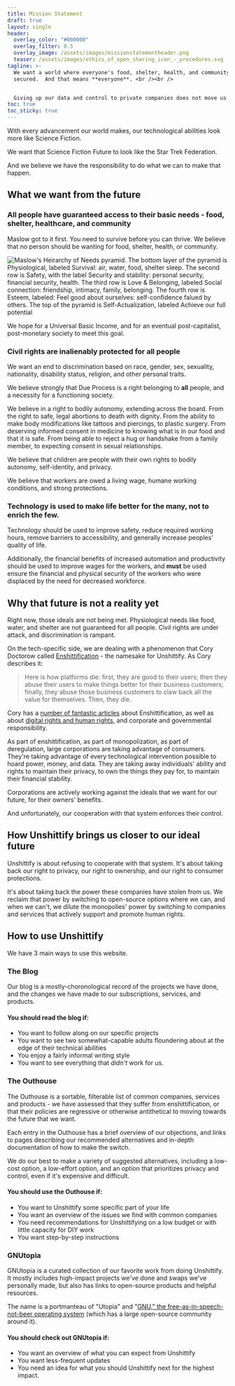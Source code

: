 ```yaml
---
title: Mission Statement
draft: true
layout: single
header:
  overlay_color: "#000000"
  overlay_filter: 0.5
  overlay_image: /assets/images/missionstatementheader.png
  teaser: /assets/images/ethics_of_open_sharing_icon_-_procedures.svg
tagline: >-
  We want a world where everyone's food, shelter, health, and community are
  secured.  And that means **everyone**. <br /><br />


  Giving up our data and control to private companies does not move us towards that world - in fact, it directly prevents us from getting to that world.
toc: true
toc_sticky: true
---
```

With every advancement our world makes, our technological abilities look more like Science Fiction.

We want that Science Fiction Future to look like the Star Trek Federation.

And we believe we have the responsibility to do what we can to make that happen.

## What we want from the future

### All people have guaranteed access to their basic needs - food, shelter, healthcare, and community

Maslow got to it first.  You need to survive before you can thrive.  We believe that no person should be wanting for food, shelter, health, or community.

![Maslow's Heirarchy of Needs pyramid.  The bottom layer of the pyramid is Physiological, labeled Survival: air, water, food, shelter sleep.  The second row is Safety, with the label Security and stability: personal security, financial security, health.  The third row is Love & Belonging, labeled Social connection: friendship, intimacy, family, belonging. The fourth row is Esteem, labeled: Feel good about ourselves: self-confidence falued by others.  The top of the pyramid is Self-Actualization, labeled Achieve our full potential](/assets/images/maslow_hierarchy_of_needs_pyramid_graphic.png)

We hope for a Universal Basic Income, and for an eventual post-capitalist, post-monetary society to meet this goal.

### Civil rights are inalienably protected for all people

We want an end to discrimination based on race, gender, sex, sexuality, nationality, disability status, religion, and other personal traits.

We believe strongly that Due Process is a right belonging to **all** people, and a necessity for a functioning society.

We believe in a right to bodily autonomy, extending across the board. From the right to safe, legal abortions to death with dignity. From the ability to make body modifications like tattoos and piercings, to plastic surgery. From deserving informed consent in medicine to knowing what is in our food and that it is safe.  From being able to reject a hug or handshake from a family member, to expecting consent in sexual relationships.

We believe that children are people with their own rights to bodily autonomy, self-identity, and privacy.

We believe that workers are owed a living wage, humane working conditions, and strong protections.

### Technology is used to make life better for the many, not to enrich the few.

Technology should be used to improve safety, reduce required working hours, remove barriers to accessibility, and generally increase peoples' quality of life.

Additionally, the financial benefits of increased automation and productivity should be used to improve wages for the workers, and **must** be used ensure the financial and physical security of the workers who were displaced by the need for decreased workforce.

## Why that future is not a reality yet

Right now, those ideals are not being met. Physiological needs like food, water, and shelter are not guaranteed for all people. Civil rights are under attack, and discrimination is rampant.

On the tech-specific side, we are dealing with a phenomenon that Cory Doctorow called [Enshittification](<>) - the namesake for Unshittify.  As Cory describes it:

> Here is how platforms die: first, they are good to their users; then 
> they abuse their users to make things better for their business 
> customers; finally, they abuse those business customers to claw back all the value for themselves. Then, they die.

Cory has a [number of fantastic articles](/comrades/cory-doctorow/) about Enshittification, as well as about [digital rights and human rights](https://www.eff.org/deeplinks/2021/08/utilities-governed-empires), and corporate and governmental responsibility.

As part of enshittification, as part of monopolization, as part of deregulation, large corporations are taking advantage of consumers. They're taking advantage of every technological intervention possible to hoard power, money, and data. They are taking away individuals' ability and rights to maintain their privacy, to own the things they pay for, to maintain their financial stability.

Corporations are actively working against the ideals that we want for our future, for their owners' benefits.

And unfortunately, our cooperation with that system enforces their control.

## How Unshittify brings us closer to our ideal future

Unshittify is about refusing to cooperate with that system.  It's about taking back our right to privacy, our right to ownership, and our right to consumer protections.

It's about taking back the power these companies have stolen from us.  We reclaim that power by switching to open-source options where we can, and when we can't, we dilute the monopolies' power by switching to companies and services that actively support and promote human rights.

## How to use Unshittify

We have 3 main ways to use this website.

### The Blog

Our blog is a mostly-choronological record of the projects we have done, and the changes we have made to our subscriptions, services, and products.  

#### You should read the blog if:

* You want to follow along on our specific projects
* You want to see two somewhat-capable adults floundering about at the edge of their technical abilities
* You enjoy a fairly informal writing style
* You want to see everything that *didn't* work for us. 

### The Outhouse

The Outhouse is a sortable, filterable list of common companies, services and products - we have assessed that they suffer from enshittification, or that their policies are regressive or otherwise antithetical to moving towards the future that we want.

Each entry in the Outhouse has a brief overview of our objections, and links to pages describing our recommended alternatives and in-depth documentation of how to make the switch.

We do our best to make a variety of suggested alternatives, including a low-cost option, a low-effort option, and an option that prioritizes privacy and control, even if it's expensive and difficult.

#### You should use the Outhouse if:

* You want to Unshittify some specific part of your life
* You want an overview of the issues we find with common companies
* You need recommendations for Unshittifying on a low budget or with little capacity for DIY work
* You want step-by-step instructions 

### GNUtopia

GNUtopia is a curated collection of our favorite work from doing Unshittify.  It mostly includes high-impact projects we've done and swaps we've personally made, but also has links to open-source products and helpful resources.

The name is a portmanteau of "Utopia" and "[GNU," the free-as-in-speech-not-beer operating system](https://web.archive.org/web/20250418212928/https://www.gnu.org/philosophy/philosophy.html) (which has a large open-source community around it).

#### You should check out GNUtopia if:

* You want an overview of what you can expect from Unshittify
* You want less-frequent updates
* You need an idea for what you should Unshittify next for the highest impact.
